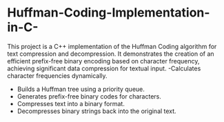 # Huffman-Coding-Implementation-in-C-
This project is a C++ implementation of the Huffman Coding algorithm for text compression and decompression. It demonstrates the creation of an efficient prefix-free binary encoding based on character frequency, achieving significant data compression for textual input.
-Calculates character frequencies dynamically.
- Builds a Huffman tree using a priority queue.
- Generates prefix-free binary codes for characters.
- Compresses text into a binary format.
- Decompresses binary strings back into the original text.

